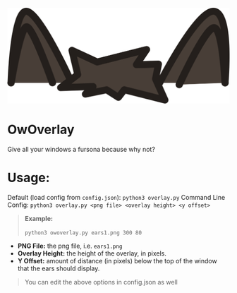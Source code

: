 ![image](ears1.png)
# OwOverlay
Give all your windows a fursona because why not?
# Usage:
Default (load config from `config.json`):
`python3 overlay.py`
Command Line Config:
`python3 overlay.py <png file> <overlay height> <y offset>`
> **Example:**
> 
> `python3 owoverlay.py ears1.png 300 80`

- **PNG File:** the png file, i.e. `ears1.png`
- **Overlay Height:** the height of the overlay, in pixels.
- **Y Offset:** amount of distance (in pixels) below the top of the window that the ears should display.
> You can edit the above options in config.json as well
